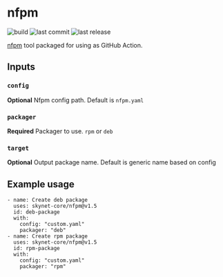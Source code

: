 # nfpm

![build](https://img.shields.io/github/workflow/status/skynet-core/nfpm/main?style=for-the-badge)
![last commit](https://img.shields.io/github/last-commit/skynet-core/nfpm?style=for-the-badge)
![last release](https://img.shields.io/github/release-date/skynet-core/nfpm?color=red&logoColor=green&style=for-the-badge)

[nfpm](https://github.com/goreleaser/nfpm) tool packaged for using as GitHub Action.

## Inputs

### `config`

**Optional** Nfpm config path. Default is `nfpm.yaml`

### `packager`

**Required** Packager to use. `rpm` or `deb`

### `target`

**Optional** Output package name. Default is generic name based on config

## Example usage

    - name: Create deb package
      uses: skynet-core/nfpm@v1.5
      id: deb-package
      with:
        config: "custom.yaml"
        packager: "deb"
    - name: Create rpm package
      uses: skynet-core/nfpm@v1.5
      id: rpm-package
      with:
        config: "custom.yaml"
        packager: "rpm"